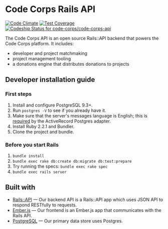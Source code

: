 # Code Corps Rails API

[![Code Climate](https://codeclimate.com/github/code-corps/code-corps-api/badges/gpa.svg)](https://codeclimate.com/github/code-corps/code-corps-api) [![Test Coverage](https://codeclimate.com/github/code-corps/code-corps-api/badges/coverage.svg)](https://codeclimate.com/github/code-corps/code-corps-api/coverage) [ ![Codeship Status for code-corps/code-corps-api](https://codeship.com/projects/f79468b0-fd8d-0132-18d2-123cfeffb5ea/status)](https://codeship.com/projects/87849)

The Code Corps API is an open source Rails::API backend that powers the Code Corps platform. It includes:

- developer and project matchmaking
- project management tooling
- a donations engine that distributes donations to projects

## Developer installation guide

### First steps

1. Install and configure PostgreSQL 9.3+.
  1. Run `postgres -V` to see if you already have it.
  1. Make sure that the server's messages language is English; this is [required](https://github.com/rails/rails/blob/3006c59bc7a50c925f6b744447f1d94533a64241/activerecord/lib/active_record/connection_adapters/postgresql_adapter.rb#L1140) by the ActiveRecord Postgres adapter.
2. Install Ruby 2.2.1 and Bundler.
3. Clone the project and bundle.

### Before you start Rails

1. `bundle install`
2. `bundle exec rake db:create db:migrate db:test:prepare`
3. Try running the specs: `bundle exec rake spec`
4. `bundle exec rails server`

## Built with

- [Rails::API](https://github.com/rails-api/rails-api) — Our backend API is a Rails::API app which uses JSON API to respond RESTfully to requests.
- [Ember.js](https://github.com/emberjs/ember.js) — Our frontend is an Ember.js app that communicates with the Rails API.
- [PostgreSQL](http://www.postgresql.org/) — Our primary data store uses Postgres.
